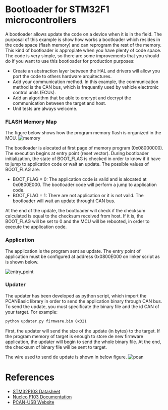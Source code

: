 # Bootloader for STM32F1 microcontrollers
A bootloader allows update the code on a device when it is in the field. The purposal of this example is show how works a bootloader which resides in the code space (flash memory) and can reprogram the rest of the memory. This kind of bootloader is appropiate when you have plenty of code space.
The code is very simple, so there are some improvements that you should do if you want to use this bootloader for production purposes:
- Create an abstraction layer between the HAL and drivers will allow you port the code to others hardware arquitectures.
- Add your communication method. In this example, the communication method is the CAN bus, which is frequently used by vehicle electronic control units (ECUs). 
- Add an algorithm that be able to encrypt and decrypt the communication between the target and host.
- Unit tests are always welcome.

### FLASH Memory Map
The figure below shows how the program memory flash is organized in the MCU.
![memory](https://imgur.com/TNSTOie.jpg)

The bootloader is alocated at first page of memory program (0x08000000). The execution begins at entry point (reset vector). During bootloader initialization, the state of BOOT_FLAG is checked in order to know if it have to jump to application code or wait an update. The possible values of BOOT_FLAG are:
- BOOT_FLAG = 0: The application code is valid and is alocated at 0x0800E000. The bootloader code will perform a jump to application code.
- BOOT_FLAG = 1: There are not application or it is not vaild. The bootloader will wait an update throught CAN bus.

At the end of the update, the bootloader will check if the checksum calculated is equal to the checksum received from host. If it is, the BOOT_FLAG will be set to 0 and the MCU will be rebooted, in order to execute the application code.

### Application 
The application is the program sent as update. The entry point of application must be configured at address 0x0800E000 on linker script as is shown below. 

![entry_point](https://imgur.com/Lcd5X8k.jpg)

### Updater
The updater has been developed as python script, which import the PCANBasic library in order to send the application binary through CAN bus. 
To send the update, you must specificate the binary file and the id CAN of your target. For example:
```sh
python updater.py firmware.bin 0x321
```
First, the updater will send the size of the update (in bytes) to the target. If the program memory of target is enough to store de new firmware application, the updater will begin to send the whole binary file. At the end, the checksum of binary file will be sent to target.

The wire used to send de update is shown in below figure.
![pcan](https://imgur.com/H4EqOBp.jpg)


# References
- [STM32F103 Datasheet](https://www.st.com/resource/en/datasheet/stm32f103c8.pdf)
- [Nucleo F103 Documentation](https://www.st.com/en/evaluation-tools/nucleo-f103rb.html)
- [PCAN-USB Website](https://www.peak-system.com/)











